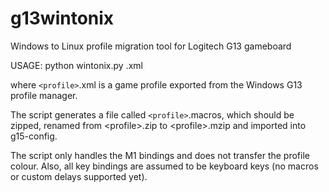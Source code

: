 g13wintonix
===========

Windows to Linux profile migration tool for Logitech G13 gameboard


USAGE:
    python wintonix.py <profile>.xml

where `<profile>`.xml is a game profile exported from the Windows G13 profile
manager.

The script generates a file called `<profile>`.macros, which should be zipped,
renamed from \<profile\>.zip to \<profile\>.mzip and imported into g15-config.

The script only handles the M1 bindings and does not transfer the profile
colour. Also, all key bindings are assumed to be keyboard keys (no macros or
custom delays supported yet).



